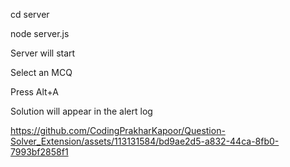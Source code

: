 cd server

node server.js

Server will start

Select an MCQ

Press Alt+A

Solution will appear in the alert log



https://github.com/CodingPrakharKapoor/Question-Solver_Extension/assets/113131584/bd9ae2d5-a832-44ca-8fb0-7993bf2858f1

